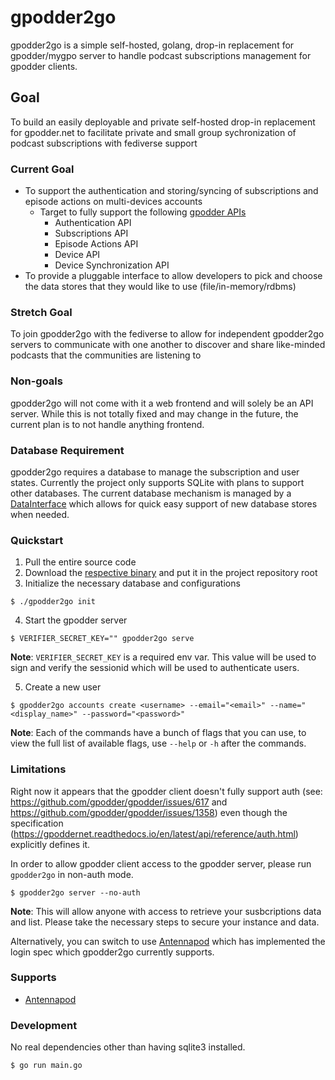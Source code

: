 # gpodder2go

gpodder2go is a simple self-hosted, golang, drop-in replacement for gpodder/mygpo server to handle podcast subscriptions management for gpodder clients.

## Goal

To build an easily deployable and private self-hosted drop-in replacement for gpodder.net to facilitate private and small group sychronization of podcast subscriptions with fediverse support

### Current Goal

- To support the authentication and storing/syncing of subscriptions and episode actions on multi-devices accounts
  - Target to fully support the following [gpodder APIs](https://gpoddernet.readthedocs.io/en/latest/api/index.html)
    - Authentication API
    - Subscriptions API
    - Episode Actions API
    - Device API
    - Device Synchronization API
- To provide a pluggable interface to allow developers to pick and choose the data stores that they would like to use (file/in-memory/rdbms)

### Stretch Goal

To join gpodder2go with the fediverse to allow for independent gpodder2go servers to communicate with one another to discover and share like-minded podcasts that the communities are listening to

### Non-goals

gpodder2go will not come with it a web frontend and will solely be an API server. While this is not totally fixed and may change in the future, the current plan is to not handle anything frontend.

### Database Requirement

gpodder2go requires a database to manage the subscription and user states. Currently the project only supports SQLite with plans to support other databases. The current database mechanism is managed by a [DataInterface](https://github.com/oxtyped/gpodder2go/blob/main/pkg/data/types.go#L8-L21) which allows for quick easy support of new database stores when needed.

### Quickstart

1. Pull the entire source code
2. Download the [respective binary](https://github.com/oxtyped/gpodder2go/releases) and put it in the project repository root
3. Initialize the necessary database and configurations

```
$ ./gpodder2go init
```

4. Start the gpodder server
```
$ VERIFIER_SECRET_KEY="" gpodder2go serve
```

**Note**: `VERIFIER_SECRET_KEY` is a required env var. This value will be used to sign and verify the sessionid which will be used to authenticate users.

5. Create a new user
```
$ gpodder2go accounts create <username> --email="<email>" --name="<display_name>" --password="<password>"
```
**Note**: Each of the commands have a bunch of flags that you can use, to view the full list of available flags, use `--help` or `-h` after the commands.

### Limitations

Right now it appears that the gpodder client doesn't fully support auth (see: https://github.com/gpodder/gpodder/issues/617 and https://github.com/gpodder/gpodder/issues/1358) even though the specification (https://gpoddernet.readthedocs.io/en/latest/api/reference/auth.html) explicitly defines it.

In order to allow gpodder client access to the gpodder server, please run `gpodder2go` in non-auth mode.

```
$ gpodder2go server --no-auth
```

**Note**: This will allow anyone with access to retrieve your susbcriptions data and list. Please take the necessary steps to secure your instance and data.

Alternatively, you can switch to use [Antennapod](https://antennapod.org/) which has implemented the login spec which gpodder2go currently supports.

### Supports

- [Antennapod](https://antennapod.org/)

### Development

No real dependencies other than having sqlite3 installed.

```
$ go run main.go
```
